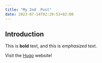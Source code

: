 ```yaml
---
title: "My 2nd  Post"
date: 2023-07-14T02:29:53+02:00
---
```


## Introduction

This is **bold** text, and this is *emphasized* text.

Visit the [Hugo](https://gohugo.io) website!
